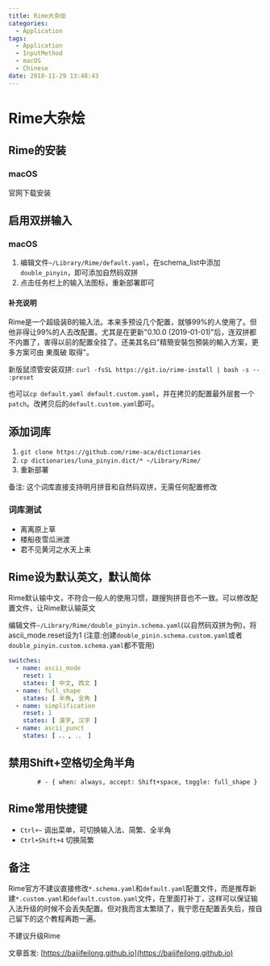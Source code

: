 ```yaml
---
title: Rime大杂烩
categories:
  - Application
tags:
  - Application
  - InputMethod
  - macOS
  - Chinese
date: 2018-11-29 13:48:43
---
```


# Rime大杂烩

## Rime的安装

### macOS

官网下载安装

## 启用双拼输入

### macOS

1. 编辑文件`~/Library/Rime/default.yaml`，在schema_list中添加`double_pinyin`，即可添加自然码双拼
2. 点击任务栏上的输入法图标，重新部署即可

#### 补充说明

Rime是一个超级装B的输入法。本来多预设几个配置，就够99%的人使用了。但他非得让99%的人去改配置。尤其是在更新"0.10.0 (2019-01-01)"后，连双拼都不内置了，害得以前的配置全挂了。还美其名曰"精簡安裝包預裝的輸入方案，更多方案可由 東風破 取得"。

新版鼠须管安装双拼: `curl -fsSL https://git.io/rime-install | bash -s -- :preset`

也可以`cp default.yaml default.custom.yaml`，并在拷贝的配置最外层套一个`patch`。改拷贝后的`default.custom.yaml`即可。

<!--more-->

## 添加词库

1. `git clone https://github.com/rime-aca/dictionaries`
2. `cp dictionaries/luna_pinyin.dict/* ~/Library/Rime/`
3. 重新部署

备注: 这个词库直接支持明月拼音和自然码双拼，无需任何配置修改

### 词库测试

- 离离原上草
- 楼船夜雪瓜洲渡
- 君不见黄河之水天上来

## Rime设为默认英文，默认简体

Rime默认输中文，不符合一般人的使用习惯，跟搜狗拼音也不一致。可以修改配置文件，让Rime默认输英文

编辑文件`~/Library/Rime/double_pinyin.schema.yaml`(以自然码双拼为例)，将ascii_mode.reset设为1 (注意:创建`double_pinin.schema.custom.yaml`或者`double_pinyin.custom.schema.yaml`都不管用)

```yaml
switches:
  - name: ascii_mode
    reset: 1
    states: [ 中文, 西文 ]
  - name: full_shape
    states: [ 半角, 全角 ]
  - name: simplification
    reset: 1
    states: [ 漢字, 汉字 ]
  - name: ascii_punct
    states: [ 。，, ．， ]
```

## 禁用Shift+空格切全角半角

```
        # - { when: always, accept: Shift+space, toggle: full_shape }
```

## Rime常用快捷键

- `Ctrl+~` 调出菜单，可切换输入法、简繁、全半角
- `Ctrl+Shift+4` 切换简繁

## 备注

Rime官方不建议直接修改`*.schema.yaml`和`default.yaml`配置文件，而是推荐新建`*.custom.yaml`和`default.custom.yaml`文件，在里面打补丁，这样可以保证输入法升级的时候不会丢失配置。但对我而言太繁琐了，我宁愿在配置丢失后，按自己留下的这个教程再跑一遍。

不建议升级Rime

文章首发: [https://baijifeilong.github.io](https://baijifeilong.github.io)
